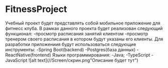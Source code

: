 # FitnessProject
Учебный проект будет представлять собой мобильное приложение для фитнесс клуба. В рамках данного проекта будет реализован следующий функционал:
-просмотр расписания занятий клиентом
-просмотр тренером своего расписания в котором будут указаны его клиенты.
Для разработки приложениия будут использоваться следующие инструменты:
-Spring Boot(backend)
-Postgres(база данных)
-ReactNative(frontend)
Языки программирования:
-Java;
-TypeScript
-JavaScript
![alt text](//Screen/скрин.png"Описание будет тут")​
